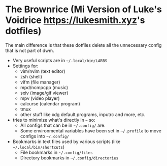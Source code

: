 # The Brownrice (Mi Version of Luke's Voidrice <https://lukesmith.xyz>'s dotfiles)

The main difference is that these dotfiles delete all the unnecessary config that is not part of dwm.

- Very useful scripts are in `~/.local/bin/LARBS`
- Settings for:
	- vim/nvim (text editor)
	- zsh (shell)
	- vifm (file manager)
	- mpd/ncmpcpp (music)
	- sxiv (image/gif viewer)
	- mpv (video player)
	- calcurse (calendar program)
	- tmux
	- other stuff like xdg default programs, inputrc and more, etc.
- tries to minimize what's directly in `~` so:
	- All configs that can be in `~/.config/` are.
	- Some environmental variables have been set in `~/.profile` to move configs into `~/.config/`
- Bookmarks in text files used by various scripts (like `~/.local/bin/shortcuts`)
	- File bookmarks in `~/.config/files`
	- Directory bookmarks in `~/.config/directories`

